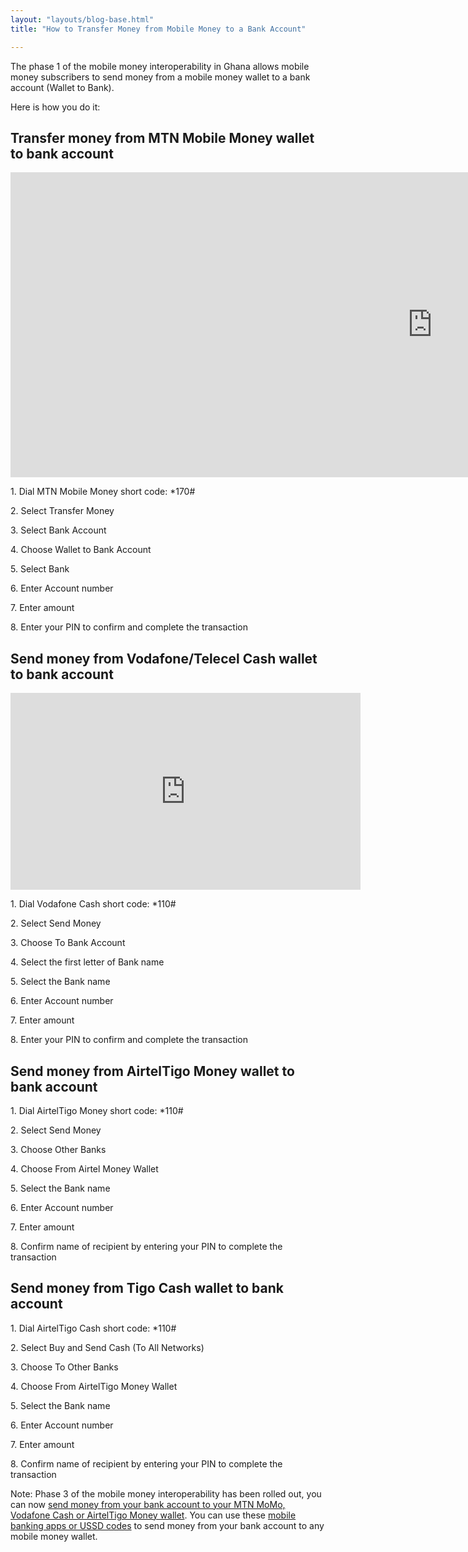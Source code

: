 ```yaml
---
layout: "layouts/blog-base.html"
title: "How to Transfer Money from Mobile Money to a Bank Account"

---
```


  <p>The phase 1 of the mobile money interoperability in Ghana allows mobile money
        subscribers to send money from a mobile money wallet to a bank account (Wallet to Bank).</p>
      <p>Here is how you do it:</p>

  <h2>Transfer money from MTN Mobile Money wallet to bank account</h2>
      <div class="videoWrapper">
      <iframe width="1349" height="488" src="https://www.youtube.com/embed/mHtnWgi5jlY" frameborder="0" allow="accelerometer; autoplay; encrypted-media; gyroscope; picture-in-picture" allowfullscreen></iframe>
      </div>
      <p>1. Dial MTN Mobile Money short code: *170#</p>
      <p>2. Select Transfer Money</p>
      <p>3. Select Bank Account</p>
      <p>4. Choose Wallet to Bank Account</p>
      <p>5. Select Bank</p>
      <p>6. Enter Account number</p>
      <p>7. Enter amount</p>
      <p>8. Enter your PIN to confirm and complete the transaction</p>

   <h2>Send money from Vodafone/Telecel Cash wallet to bank account</h2>
       <div class="videoWrapper">
      <iframe width="560" height="315" loading="lazy" src="https://www.youtube.com/embed/v7N9AQV-8jM" frameborder="0" allow="accelerometer; autoplay; encrypted-media; gyroscope; picture-in-picture" allowfullscreen></iframe>
       </div>
      <p>1. Dial Vodafone Cash short code: *110# </p>
      <p>2. Select Send Money</p>
      <p>3. Choose To Bank Account</p>
      <p>4. Select the first letter of Bank name</p>
      <p>5. Select the Bank name</p>
      <p>6. Enter Account number</p>
      <p>7. Enter amount</p>
      <p>8. Enter your PIN to confirm and complete the transaction</p>

  <h2>Send money from AirtelTigo Money wallet to bank account</h2>
      <p>1. Dial AirtelTigo Money short code: *110# </p>
      <p>2. Select Send Money</p>
      <p>3. Choose Other Banks</p>
      <p>4. Choose From Airtel Money Wallet</p>
      <p>5. Select the Bank name</p>
      <p>6. Enter Account number</p>
      <p>7. Enter amount</p>
      <p>8. Confirm name of recipient by entering your PIN to complete the transaction</p>

  <h2>Send money from Tigo Cash wallet to bank account</h2>
      <p>1. Dial AirtelTigo Cash short code: *110# </p>
      <p>2. Select Buy and Send Cash (To All Networks)</p>
      <p>3. Choose To Other Banks</p>
      <p>4. Choose From AirtelTigo Money Wallet</p>
      <p>5. Select the Bank name</p>
      <p>6. Enter Account number</p>
      <p>7. Enter amount</p>
      <p>8. Confirm name of recipient by entering your PIN to complete the transaction</p>

   <p>Note: Phase 3 of the mobile money interoperability has been rolled out, 
       you can now <a href="transfer-money-from-bank">send money from your bank account to your MTN MoMo, Vodafone Cash 
       or AirtelTigo Money wallet</a>. You can use these <a href="banking-apps-ghana">mobile 
       banking apps or USSD codes</a> to send money from your bank account to any mobile money wallet.</p>
